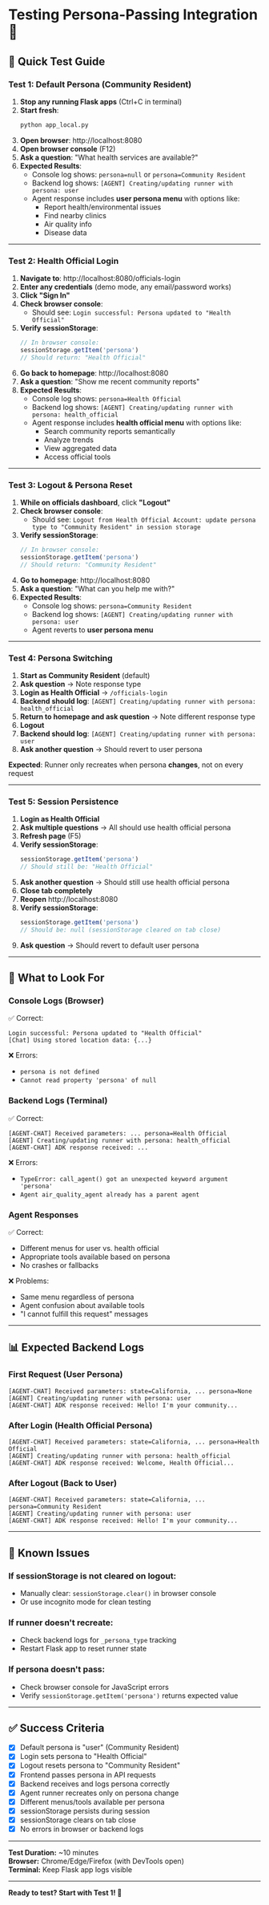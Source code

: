 # Testing Persona-Passing Integration 🧪

## 🎯 Quick Test Guide

### **Test 1: Default Persona (Community Resident)**

1. **Stop any running Flask apps** (Ctrl+C in terminal)
2. **Start fresh**:
   ```bash
   python app_local.py
   ```
3. **Open browser**: http://localhost:8080
4. **Open browser console** (F12)
5. **Ask a question**: "What health services are available?"
6. **Expected Results**:
   - Console log shows: `persona=null` or `persona=Community Resident`
   - Backend log shows: `[AGENT] Creating/updating runner with persona: user`
   - Agent response includes **user persona menu** with options like:
     - Report health/environmental issues
     - Find nearby clinics
     - Air quality info
     - Disease data

---

### **Test 2: Health Official Login**

1. **Navigate to**: http://localhost:8080/officials-login
2. **Enter any credentials** (demo mode, any email/password works)
3. **Click "Sign In"**
4. **Check browser console**:
   - Should see: `Login successful: Persona updated to "Health Official"`
5. **Verify sessionStorage**:
   ```javascript
   // In browser console:
   sessionStorage.getItem('persona')
   // Should return: "Health Official"
   ```
6. **Go back to homepage**: http://localhost:8080
7. **Ask a question**: "Show me recent community reports"
8. **Expected Results**:
   - Console log shows: `persona=Health Official`
   - Backend log shows: `[AGENT] Creating/updating runner with persona: health_official`
   - Agent response includes **health official menu** with options like:
     - Search community reports semantically
     - Analyze trends
     - View aggregated data
     - Access official tools

---

### **Test 3: Logout & Persona Reset**

1. **While on officials dashboard**, click **"Logout"**
2. **Check browser console**:
   - Should see: `Logout from Health Official Account: update persona type to "Community Resident" in session storage`
3. **Verify sessionStorage**:
   ```javascript
   // In browser console:
   sessionStorage.getItem('persona')
   // Should return: "Community Resident"
   ```
4. **Go to homepage**: http://localhost:8080
5. **Ask a question**: "What can you help me with?"
6. **Expected Results**:
   - Console log shows: `persona=Community Resident`
   - Backend log shows: `[AGENT] Creating/updating runner with persona: user`
   - Agent reverts to **user persona menu**

---

### **Test 4: Persona Switching**

1. **Start as Community Resident** (default)
2. **Ask question** → Note response type
3. **Login as Health Official** → `/officials-login`
4. **Backend should log**: `[AGENT] Creating/updating runner with persona: health_official`
5. **Return to homepage and ask question** → Note different response type
6. **Logout**
7. **Backend should log**: `[AGENT] Creating/updating runner with persona: user`
8. **Ask another question** → Should revert to user persona

**Expected**: Runner only recreates when persona **changes**, not on every request

---

### **Test 5: Session Persistence**

1. **Login as Health Official**
2. **Ask multiple questions** → All should use health official persona
3. **Refresh page** (F5)
4. **Verify sessionStorage**:
   ```javascript
   sessionStorage.getItem('persona')
   // Should still be: "Health Official"
   ```
5. **Ask another question** → Should still use health official persona
6. **Close tab completely**
7. **Reopen** http://localhost:8080
8. **Verify sessionStorage**:
   ```javascript
   sessionStorage.getItem('persona')
   // Should be: null (sessionStorage cleared on tab close)
   ```
9. **Ask question** → Should revert to default user persona

---

## 🐛 What to Look For

### **Console Logs (Browser)**
✅ Correct:
```
Login successful: Persona updated to "Health Official"
[Chat] Using stored location data: {...}
```

❌ Errors:
- `persona is not defined`
- `Cannot read property 'persona' of null`

### **Backend Logs (Terminal)**
✅ Correct:
```
[AGENT-CHAT] Received parameters: ... persona=Health Official
[AGENT] Creating/updating runner with persona: health_official
[AGENT-CHAT] ADK response received: ...
```

❌ Errors:
- `TypeError: call_agent() got an unexpected keyword argument 'persona'`
- `Agent air_quality_agent already has a parent agent`

### **Agent Responses**
✅ Correct:
- Different menus for user vs. health official
- Appropriate tools available based on persona
- No crashes or fallbacks

❌ Problems:
- Same menu regardless of persona
- Agent confusion about available tools
- "I cannot fulfill this request" messages

---

## 📊 Expected Backend Logs

### **First Request (User Persona)**
```
[AGENT-CHAT] Received parameters: state=California, ... persona=None
[AGENT] Creating/updating runner with persona: user
[AGENT-CHAT] ADK response received: Hello! I'm your community...
```

### **After Login (Health Official Persona)**
```
[AGENT-CHAT] Received parameters: state=California, ... persona=Health Official
[AGENT] Creating/updating runner with persona: health_official
[AGENT-CHAT] ADK response received: Welcome, Health Official...
```

### **After Logout (Back to User)**
```
[AGENT-CHAT] Received parameters: state=California, ... persona=Community Resident
[AGENT] Creating/updating runner with persona: user
[AGENT-CHAT] ADK response received: Hello! I'm your community...
```

---

## 🚨 Known Issues

### **If sessionStorage is not cleared on logout:**
- Manually clear: `sessionStorage.clear()` in browser console
- Or use incognito mode for clean testing

### **If runner doesn't recreate:**
- Check backend logs for `_persona_type` tracking
- Restart Flask app to reset runner state

### **If persona doesn't pass:**
- Check browser console for JavaScript errors
- Verify `sessionStorage.getItem('persona')` returns expected value

---

## ✅ Success Criteria

- [x] Default persona is "user" (Community Resident)
- [x] Login sets persona to "Health Official"
- [x] Logout resets persona to "Community Resident"
- [x] Frontend passes persona in API requests
- [x] Backend receives and logs persona correctly
- [x] Agent runner recreates only on persona change
- [x] Different menus/tools available per persona
- [x] sessionStorage persists during session
- [x] sessionStorage clears on tab close
- [x] No errors in browser or backend logs

---

**Test Duration:** ~10 minutes  
**Browser:** Chrome/Edge/Firefox (with DevTools open)  
**Terminal:** Keep Flask app logs visible

---

**Ready to test? Start with Test 1! 🚀**

